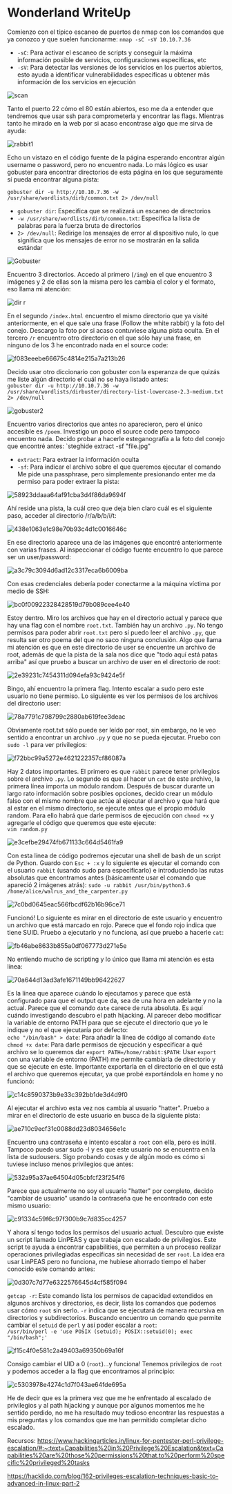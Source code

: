 # Wonderland WriteUp

Comienzo con el típico escaneo de puertos de nmap con los comandos que ya conozco y que suelen funcionarme:
`nmap -sC -sV 10.10.7.36`
- `-sC`: Para activar el escaneo de scripts y conseguir la máxima información posible de servicios, configuraciones específicas, etc
- `-sV`: Para detectar las versiones de los servicios en los puertos abiertos, esto ayuda a identificar vulnerabilidades específicas u obtener más información de los servicios en ejecución

![scan](https://github.com/Theeraz/theraz.github.io/assets/90190970/99c1cf9e-7c0f-4ee8-abbf-5f46c878c256)

 Tanto el puerto 22 cómo el 80 están abiertos, eso me da a entender que tendremos que usar ssh para comprometerla y encontrar las flags. Mientras tanto he mirado en la web por si acaso encontrase algo que me sirva de ayuda:  

 ![rabbit1](https://github.com/Theeraz/theraz.github.io/assets/90190970/a49f3583-d936-4f6a-9226-56c10537cc02)

Echo un vistazo en el código fuente de la página esperando encontrar algún username o password, pero no encuentro nada. Lo más lógico es usar gobuster para encontrar directorios de esta página en los que seguramente sí pueda encontrar alguna pista:  

 `gobuster dir -u http://10.10.7.36 -w /usr/share/wordlists/dirb/common.txt 2> /dev/null`
 - `gobuster dir`: Especifica que se realizará un escaneo de directorios
 - `-w /usr/share/wordlists/dirb/common.txt`: Especifica la lista de palabras para la fuerza bruta de directorios
 - `2> /dev/null`: Redirige los mensajes de error al dispositivo nulo, lo que significa que los mensajes de error no se mostrarán en la salida estándar

![Gobuster](https://github.com/Theeraz/theraz.github.io/assets/90190970/12515126-cb44-4a60-8f37-2f4582c7d916)  

 Encuentro 3 directorios. Accedo al primero (`/img`) en el que encuentro 3 imágenes y 2 de ellas son la misma pero les cambia el color y el formato, eso llama mi atención:  

 ![dir r](https://github.com/Theeraz/theraz.github.io/assets/90190970/4e9cb0be-00bf-4179-8c21-9374c60302f5)  

 
En el segundo `/index.html` encuentro el mismo directorio que ya visité anteriormente, en el que sale una frase (Follow the white rabbit) y la foto del conejo. Descargo la foto por si acaso contuviese alguna pista oculta.
  En el tercero `/r` encuentro otro directorio en el que sólo hay una frase, en ninguno de los 3 he encontrado nada en el source code:  

  ![f083eeebe66675c4814e215a7a213b26](https://github.com/Theeraz/theraz.github.io/assets/90190970/73d59fac-aa8b-4b5c-af71-4677913b9d77)  

  Decido usar otro diccionario con gobuster con la esperanza de que quizás me liste algún directorio el cuál no se haya listado antes:  
  `gobuster dir -u http://10.10.7.36 -w /usr/share/wordlists/dirbuster/directory-list-lowercase-2.3-medium.txt 2> /dev/null`  

  ![gobuster2](https://github.com/Theeraz/theraz.github.io/assets/90190970/09688e98-57e7-4295-8370-4609bbb7dfd4)

Encuentro varios directorios que antes no aparecieron, pero el único accesible es `/poem`. Investigo un poco el source code pero tampoco encuentro nada. Decido probar a hacerle esteganografía a la foto del conejo que encontré antes:
`steghide extract -sf "file.jpg"
- `extract`: Para extraer la información oculta
- `-sf`: Para indicar el archivo sobre el que queremos ejecutar el comando
Me pide una passphrase, pero simplemente presionando enter me da permiso para poder extraer la pista:

![58923ddaaa64af91cba3d4f86da9694f](https://github.com/Theeraz/theraz.github.io/assets/90190970/4728b5de-5ac6-49f3-a714-4386b4a4d4c5)  

Ahí reside una pista, la cuál creo que deja bien claro cuál es el siguiente paso, acceder al directorio /r/a/b/b/i/t:  

![438e1063e1c98e70b93c4d1c0016646c](https://github.com/Theeraz/theraz.github.io/assets/90190970/22a970bf-8d85-4ca0-a510-98d5e7595700)  

En ese directorio aparece una de las imágenes que encontré anteriormente con varias frases. Al inspeccionar el código fuente encuentro lo que parece ser un user/password:

![a3c79c3094d6ad12c3317eca6b6009ba](https://github.com/Theeraz/theraz.github.io/assets/90190970/e70404e4-329f-4c65-bfe2-93a4bff2bfca)  

Con esas credenciales debería poder conectarme a la máquina víctima por medio de SSH:  

![bc0f00922328428519d79b089cee4e40](https://github.com/Theeraz/theraz.github.io/assets/90190970/cf9aadfd-84a8-433f-b165-f25cbdaacb3f)

Estoy dentro. Miro los archivos que hay en el directorio actual y parece que hay una flag con el nombre `root.txt`. También hay un archivo `.py`. No tengo permisos para poder abrir `root.txt` pero sí puedo leer el archivo `.py`, que resulta ser otro poema del que no saco ninguna conclusión. Algo que llama mi atención es que en este directorio de user se encuentre un archivo de root, además de que la pista de la sala nos dice que "todo aquí está patas arriba" así que pruebo a buscar un archivo de user en el directorio de root: 

![2e39231c7454311d094efa93c9424e5f](https://github.com/Theeraz/theraz.github.io/assets/90190970/0c54ed1d-26e4-4fcb-a196-effa4e2c55d7)  

Bingo, ahí encuentro la primera flag. Intento escalar a sudo pero este usuario no tiene permiso. Lo siguiente es ver los permisos de los archivos del directorio user:  

![78a7791c798799c2880ab619fee3deac](https://github.com/Theeraz/theraz.github.io/assets/90190970/986c655c-7251-46ec-b184-e9a812607c47)  

Obviamente root.txt sólo puede ser leído por root, sin embargo, no le veo sentido a encontrar un archivo `.py` y que no se pueda ejecutar. Pruebo con `sudo -l` para ver privilegios:  

![f72bbc99a5272e4621222357cf86087a](https://github.com/Theeraz/theraz.github.io/assets/90190970/f6a08795-7041-4895-8b9f-7384d5448308)

Hay 2 datos importantes. El primero es que `rabbit` parece tener privilegios sobre el archivo `.py`. Lo segundo es que al hacer un `cat` de este archivo, la primera línea importa un módulo random. Después de buscar durante un largo rato información sobre posibles opciones, decido crear un módulo falso con el mismo nombre que actúe al ejecutar el archivo y que hará que al estar en el mismo directorio, se ejecute antes que el propio módulo random. Para ello habrá que darle permisos de ejecución con `chmod +x` y agregarle el código que queremos que este ejecute:  
`vim random.py`  

![e3cefbe29474fb671133c664d5461fa9](https://github.com/Theeraz/theraz.github.io/assets/90190970/5a41aaf9-0d6b-4295-9012-21a422867aa5)  

Con esta línea de código podremos ejecutar una shell de bash de un script de Python. Guardo con `Esc + :x` y lo siguiente es ejecutar el comando con el usuario `rabbit` (usando sudo para especificarlo) e introduciendo las rutas absolutas que encontramos antes (básicamente usar el comando que apareció 2 imágenes atrás):
`sudo -u rabbit /usr/bin/python3.6 /home/alice/walrus_and_the_carpenter.py`  

![7c0bd0645eac566fbcdf62b16b96ce71](https://github.com/Theeraz/theraz.github.io/assets/90190970/dfa6ec16-6720-4f35-ab57-705799f27dd0)

Funcionó! Lo siguiente es mirar en el directorio de este usuario y encuentro un archivo que está marcado en rojo. Parece que el fondo rojo indica que tiene SUID. Pruebo a ejecutarlo y no funciona, así que pruebo a hacerle `cat`:  

![fb46abe8633b855a0df067773d271e5e](https://github.com/Theeraz/theraz.github.io/assets/90190970/25d6fee9-8aaf-4824-9bac-1692baaaa85e)  

No entiendo mucho de scripting y lo único que llama mi atención es esta línea:  

![70a644d13ad3afe1671149bb96422627](https://github.com/Theeraz/theraz.github.io/assets/90190970/a3e5d8b2-458d-4325-b553-77331e02ae02)  

Es la línea que aparece cuándo lo ejecutamos y parece que está configurado para que el output que da, sea de una hora en adelante y no la actual. Parece que el comando `date` carece de ruta absoluta. Es aquí cuándo investigando descubro el path hijacking. Al parecer debo modificar la variable de entorno PATH para que se ejecute el directorio que yo le indique y no el que ejecutaría por defecto:  
`echo "/bin/bash" > date`: Para añadir la línea de código al comando `date`
`chmod +x date`: Para darle permisos de ejecución y especificar a qué archivo se lo queremos dar
`export PATH=/home/rabbit:$PATH`:  Usar `export` con una variable de entorno (PATH) me permite cambiarla de directorio y que se ejecute en este. Importante exportarla en el directorio en el que está el archivo que queremos ejecutar, ya que probé exportándola en home y no funcionó:  

![c14c8590373b9e33c392bb1de3d4d9f0](https://github.com/Theeraz/theraz.github.io/assets/90190970/02664787-6dcc-4a70-a181-b53b6d3e968b)  

Al ejecutar el archivo esta vez nos cambia al usuario "hatter". Pruebo a mirar en el directorio de este usuario en busca de la siguiente pista:  

![ae710c9ecf31c0088dd23d8034656e1c](https://github.com/Theeraz/theraz.github.io/assets/90190970/a58b1171-1143-4b4f-8097-3c570f4c3e1f)  

Encuentro una contraseña e intento escalar a `root` con ella, pero es inútil. Tampoco puedo usar sudo -l y es que este usuario no se encuentra en la lista de sudousers. Sigo probando cosas y de algún modo es cómo si tuviese incluso menos privilegios que antes: 

![532a95a37ae64504d05cbfcf23f254f6](https://github.com/Theeraz/theraz.github.io/assets/90190970/7207ab83-edda-4d8b-9b00-0252b0c55bab)  

Parece que actualmente no soy el usuario "hatter" por completo, decido "cambiar de usuario" usando la contraseña que he encontrado con este mismo usuario:

![c91334c59f6c97f300b9c7d835cc4257](https://github.com/Theeraz/theraz.github.io/assets/90190970/8402f86d-2e7b-4ecf-ba5b-1d4ff454c447)  

Y ahora sí tengo todos los permisos del usuario actual. Descubro que existe un script llamado LinPEAS y que trabaja con escalado de privilegios. Este script te ayuda a encontrar capabilities, que permiten a un proceso realizar operaciones privilegiadas específicas sin necesidad de ser `root`. La idea era usar LinPEAS pero no funciona, me hubiese ahorrado tiempo el haber conocido este comando antes:  

![0d307c7d77e6322576645d4cf585f094](https://github.com/Theeraz/theraz.github.io/assets/90190970/bc55092a-898b-472c-8787-a1be417d3197)  

`getcap -r`: Este comando lista los permisos de capacidad extendidos en algunos archivos y directorios, es decir, lista los comandos que podemos usar cómo `root` sin serlo. `-r` indica que se ejecutará de manera recursiva en directorios y subdirectorios. Buscando encuentro un comando que permite cambiar el `setuid` de `perl` y así poder escalar a `root`:  
`/usr/bin/perl -e 'use POSIX (setuid); POSIX::setuid(0); exec "/bin/bash";'`

![f15c4f0e581c2a49403a69350b69a16f](https://github.com/Theeraz/theraz.github.io/assets/90190970/1df9297d-a4fa-4287-a4aa-a8e0513579f5)

Consigo cambiar el UID a 0 (`root`)...y funciona! Tenemos privilegios de `root` y podemos acceder a la flag que encontramos al principio:  

![c5303978e4274c1d7f043ae64fde695a](https://github.com/Theeraz/theraz.github.io/assets/90190970/7e038f0a-86f1-45f2-af84-c2f6e58cb948)

He de decir que es la primera vez que me he enfrentado al escalado de privilegios y al path hijacking y aunque por algunos momentos me he sentido perdido, no me ha resultado muy tedioso encontrar las respuestas a mis preguntas y los comandos que me han permitido completar dicho escalado.

Recursos: https://www.hackingarticles.in/linux-for-pentester-perl-privilege-escalation/#:~:text=Capabilities%20in%20Privilege%20Escalation&text=Capabilities%20are%20those%20permissions%20that,to%20perform%20specific%20privileged%20tasks  

https://hacklido.com/blog/162-privileges-escalation-techniques-basic-to-advanced-in-linux-part-2
